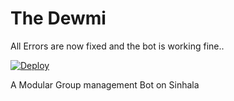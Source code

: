 # The Dewmi
All Errors are now fixed and the bot is working fine..





[![Deploy](https://telegra.ph/file/0283f9d0ec9564820f340.jpg)](https://heroku.com/deploy?template=https://github.com/SLdevilX/Daisy.git)

A Modular Group management Bot on Sinhala


#
